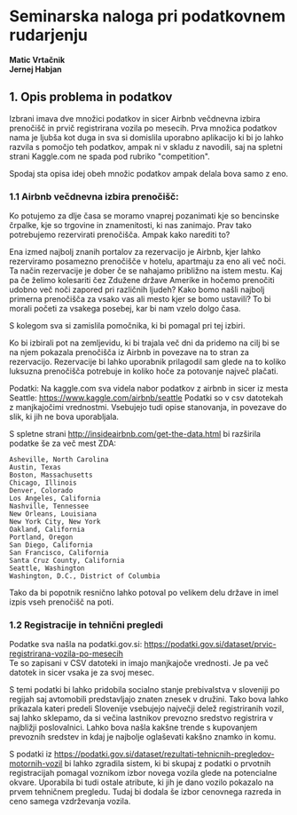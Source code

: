 # Seminarska naloga pri podatkovnem rudarjenju  
**Matic Vrtačnik  
Jernej Habjan**  

## 1. Opis problema in podatkov	
Izbrani imava dve množici podatkov in sicer Airbnb večdnevna izbira prenočišč in prvič registrirana vozila po mesecih.
Prva množica podatkov nama je ljubša kot duga in sva si domislila uporabno aplikacijo ki bi jo lahko razvila s pomočjo teh
podatkov, ampak ni v skladu z navodili, saj na spletni strani Kaggle.com ne spada pod rubriko "competition".
	
Spodaj sta opisa idej obeh množic podatkov ampak delala bova samo z eno.

### 1.1 Airbnb večdnevna izbira prenočišč:
Ko potujemo za dlje časa se moramo vnaprej pozanimati kje so bencinske črpalke, kje so trgovine in znamenitosti, ki nas zanimajo. Prav tako potrebujemo rezervirati prenočišča. Ampak kako narediti to?
		
Ena izmed najbolj znanih portalov za rezervacijo je Airbnb, kjer lahko rezerviramo posamezno prenočišče v hotelu, apartmaju za eno ali več noči. Ta način rezervacije je dober če se nahajamo približno na istem mestu. Kaj pa če želimo kolesariti čez Zdužene države Amerike in hočemo prenočiti udobno več noči zapored pri različnih ljudeh? Kako bomo našli najbolj primerna prenočišča za vsako vas ali mesto kjer se bomo ustavili? To bi morali početi za vsakega posebej, kar bi nam vzelo dolgo časa.
		
S kolegom sva si zamislila pomočnika, ki bi pomagal pri tej izbiri.

Ko bi izbirali pot na zemljevidu, ki bi trajala več dni da pridemo na cilj bi se na njem pokazala prenočišča iz Airbnb in povezave na to stran za rezervacijo. Rezervacije bi lahko uporabnik prilagodil sam glede na to koliko luksuzna prenočišča potrebuje in koliko hoče za potovanje največ plačati.

Podatki:
Na kaggle.com sva videla nabor podatkov z airbnb in sicer iz mesta Seattle: https://www.kaggle.com/airbnb/seattle
Podatki so v csv datotekah z manjkajočimi vrednostmi. Vsebujejo tudi opise stanovanja, in povezave do slik, ki jih 
ne bova uporabljala.

S spletne strani http://insideairbnb.com/get-the-data.html bi razširila podatke še za več mest ZDA: 
```
Asheville, North Carolina  
Austin, Texas  
Boston, Massachusetts  
Chicago, Illinois  
Denver, Colorado  
Los Angeles, California  
Nashville, Tennessee  
New Orleans, Louisiana  
New York City, New York  
Oakland, California   
Portland, Oregon  
San Diego, California  
San Francisco, California  
Santa Cruz County, California  
Seattle, Washington
Washington, D.C., District of Columbia  
```
		
Tako da bi popotnik resnično lahko potoval po velikem delu države in imel izpis vseh prenočišč na poti.
		
### 1.2 Registracije in tehnični pregledi 
Podatke sva našla na podatki.gov.si: https://podatki.gov.si/dataset/prvic-registrirana-vozila-po-mesecih  
Te so zapisani v CSV datoteki in imajo manjkajoče vrednosti. Je pa več datotek in sicer vsaka je za svoj mesec.

S temi podatki bi lahko pridobila socialno stanje prebivalstva v sloveniji po regijah saj avtomobili predstavljajo 
znaten znesek v družini. Tako bova lahko prikazala kateri predeli Slovenije vsebujejo največji delež registriranih 
vozil, saj lahko sklepamo, da si večina lastnikov prevozno sredstvo registrira v najbližji poslovalnici. Lahko bova 
našla kakšne trende s kupovanjem prevoznih sredstev in kdaj je najbolje oglaševati kakšno znamko in komu. 

S podatki iz https://podatki.gov.si/dataset/rezultati-tehnicnih-pregledov-motornih-vozil bi lahko zgradila sistem, ki
bi skupaj z podatki o prvotnih registracijah pomagal voznikom izbor novega vozila glede na potencialne okvare. Uporabila
bi tudi ostale atribute, ki jih je dano vozilo pokazalo na prvem tehničnem pregledu. Tudaj bi dodala še izbor 
cenovnega razreda in ceno samega vzdrževanja vozila.
		
		
		
		
		
